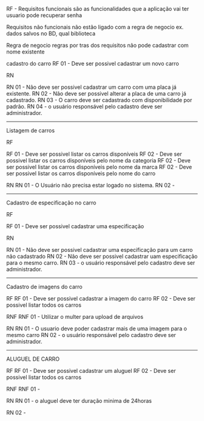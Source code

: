 
RF - Requisitos funcionais
são as funcionalidades que a aplicação vai ter
usuario pode recuperar senha

Requisitos não funcionais
não estão ligado com a regra de negocio
ex. dados salvos no BD, qual biblioteca

Regra de negocio
regras por tras dos requisitos
não pode cadastrar com nome existente

cadastro do carro
RF 01 - Deve ser possivel cadastrar um novo carro

RN

RN 01 - Não deve ser possivel cadastrar um carro com uma placa já existente.
RN 02 - Não deve ser possivel alterar a placa de uma carro já cadastrado.
RN 03 - O carro deve ser cadastrado com disponibilidade por padrão.
RN 04 - o usuário responsável pelo cadastro deve ser administrador.


----------------------------------------------------------------------------

Listagem de carros

RF

RF 01 - Deve ser possivel listar os carros disponíveis
RF 02 - Deve ser possivel listar os carros disponíveis pelo nome da categoria
RF 02 - Deve ser possivel listar os carros disponíveis pelo nome da marca
RF 02 - Deve ser possivel listar os carros disponíveis pelo nome do carro


RN 
RN 01 - O Usuário não precisa estar logado no sistema.
RN 02 -   

----------------------------------------------------------------------------

Cadastro de especificação no carro

RF

RF 01 - Deve ser possivel cadastrar uma especificação 

RN 

RN 01 - Não deve ser possivel cadastrar uma especificação para um carro não cadastrado
RN 02 - Não deve ser possivel cadastrar uam especificação para o mesmo carro.
RN 03 - o usuário responsável pelo cadastro deve ser administrador.


----------------------------------------------------------------------------

Cadastro de imagens do carro

RF
RF 01 - Deve ser possivel cadastrar a imagem do carro
RF 02 - Deve ser possivel listar todos os carros

RNF
RNF 01 - Utilizar o multer para upload de arquivos 

RN
RN 01 - O usuario deve poder cadastrar mais de uma imagem para o mesmo carro 
RN 02 - o usuário responsável pelo cadastro deve ser administrador.
 

----------------------------------------------------------------------------
ALUGUEL DE CARRO


RF
RF 01 - Deve ser possivel cadastrar um aluguel
RF 02 - Deve ser possivel listar todos os carros

RNF
RNF 01 -  

RN
RN 01 - o aluguel deve ter duração minima de 24horas


RN 02 - 



